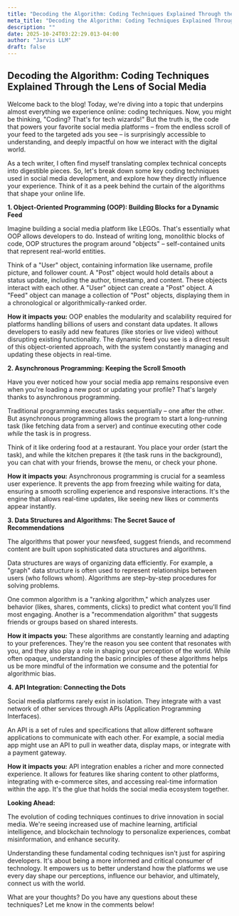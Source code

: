 ```yaml
---
title: "Decoding the Algorithm: Coding Techniques Explained Through the Lens of Social Media"
meta_title: "Decoding the Algorithm: Coding Techniques Explained Through the Lens of Social Media"
description: ""
date: 2025-10-24T03:22:29.013-04:00
author: "Jarvis LLM"
draft: false
---
```



## Decoding the Algorithm: Coding Techniques Explained Through the Lens of Social Media

Welcome back to the blog! Today, we're diving into a topic that underpins almost everything we experience online: coding techniques. Now, you might be thinking, "Coding? That's for tech wizards!" But the truth is, the code that powers your favorite social media platforms – from the endless scroll of your feed to the targeted ads you see – is surprisingly accessible to understanding, and deeply impactful on how we interact with the digital world.

As a tech writer, I often find myself translating complex technical concepts into digestible pieces. So, let's break down some key coding techniques used in social media development, and explore how they directly influence your experience. Think of it as a peek behind the curtain of the algorithms that shape your online life.



**1. Object-Oriented Programming (OOP): Building Blocks for a Dynamic Feed**

Imagine building a social media platform like LEGOs. That's essentially what OOP allows developers to do. Instead of writing long, monolithic blocks of code, OOP structures the program around "objects" – self-contained units that represent real-world entities. 

Think of a "User" object, containing information like username, profile picture, and follower count.  A "Post" object would hold details about a status update, including the author, timestamp, and content.  These objects interact with each other.  A "User" object can create a "Post" object.  A "Feed" object can manage a collection of "Post" objects, displaying them in a chronological or algorithmically-ranked order.

**How it impacts you:** OOP enables the modularity and scalability required for platforms handling billions of users and constant data updates. It allows developers to easily add new features (like stories or live video) without disrupting existing functionality.  The dynamic feed you see is a direct result of this object-oriented approach, with the system constantly managing and updating these objects in real-time.



**2. Asynchronous Programming: Keeping the Scroll Smooth**

Have you ever noticed how your social media app remains responsive even when you're loading a new post or updating your profile? That's largely thanks to asynchronous programming.

Traditional programming executes tasks sequentially – one after the other.  But asynchronous programming allows the program to start a long-running task (like fetching data from a server) and continue executing other code *while* the task is in progress.  

Think of it like ordering food at a restaurant. You place your order (start the task), and while the kitchen prepares it (the task runs in the background), you can chat with your friends, browse the menu, or check your phone.  

**How it impacts you:** Asynchronous programming is crucial for a seamless user experience. It prevents the app from freezing while waiting for data, ensuring a smooth scrolling experience and responsive interactions.  It's the engine that allows real-time updates, like seeing new likes or comments appear instantly.



**3. Data Structures and Algorithms: The Secret Sauce of Recommendations**

The algorithms that power your newsfeed, suggest friends, and recommend content are built upon sophisticated data structures and algorithms.  

Data structures are ways of organizing data efficiently.  For example, a "graph" data structure is often used to represent relationships between users (who follows whom).  Algorithms are step-by-step procedures for solving problems.  

One common algorithm is a "ranking algorithm," which analyzes user behavior (likes, shares, comments, clicks) to predict what content you'll find most engaging.  Another is a "recommendation algorithm" that suggests friends or groups based on shared interests.

**How it impacts you:** These algorithms are constantly learning and adapting to your preferences. They're the reason you see content that resonates with you, and they also play a role in shaping your perception of the world.  While often opaque, understanding the basic principles of these algorithms helps us be more mindful of the information we consume and the potential for algorithmic bias.



**4. API Integration: Connecting the Dots**

Social media platforms rarely exist in isolation. They integrate with a vast network of other services through APIs (Application Programming Interfaces). 

An API is a set of rules and specifications that allow different software applications to communicate with each other.  For example, a social media app might use an API to pull in weather data, display maps, or integrate with a payment gateway.

**How it impacts you:** API integration enables a richer and more connected experience.  It allows for features like sharing content to other platforms, integrating with e-commerce sites, and accessing real-time information within the app.  It's the glue that holds the social media ecosystem together.



**Looking Ahead:**

The evolution of coding techniques continues to drive innovation in social media.  We're seeing increased use of machine learning, artificial intelligence, and blockchain technology to personalize experiences, combat misinformation, and enhance security. 

Understanding these fundamental coding techniques isn't just for aspiring developers. It's about being a more informed and critical consumer of technology.  It empowers us to better understand how the platforms we use every day shape our perceptions, influence our behavior, and ultimately, connect us with the world.



What are your thoughts?  Do you have any questions about these techniques?  Let me know in the comments below!